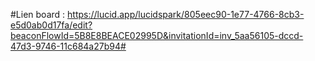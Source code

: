 #Lien board : https://lucid.app/lucidspark/805eec90-1e77-4766-8cb3-e5d0ab0d17fa/edit?beaconFlowId=5B8E8BEACE02995D&invitationId=inv_5aa56105-dccd-47d3-9746-11c684a27b94#
